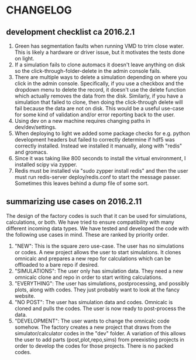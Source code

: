 # CHANGELOG

## development checklist ca 2016.2.1

1. Green has segmentation faults when running VMD to trim close water. This is likely a hardware or driver issue, but it motivates the tests done on light.
2. If a simulation fails to clone automacs it doesn't leave anything on disk so the click-through-folder-delete in the admin console fails.
3. There are multiple ways to delete a simulation depending on where you click in the admin console. Specifically, if you use a checkbox and the dropdown menu to delete the record, it doesn't use the delete function which actually removes the data from the disk. Similarly, if you have a simulation that failed to clone, then doing the click-through delete will fail because the data are not on disk. This would be a useful use-case for some kind of validation and/or error reporting back to the user.
4. Using dev on a new machine requires changing paths in dev/dev/settings.
5. When deploying to light we added some package checks for e.g. python development headers but failed to correctly determine if hdf5 was correctly installed. Instead we installed it manually, along with "redis" and gromacs.
6. Since it was taking like 800 seconds to install the virtual environment, I installed scipy via zypper.
7. Redis must be installed via "sudo zypper install redis" and then the user must run redis-server deploy/redis.conf to start the message passer. Sometimes this leaves behind a dump file of some sort.

## summarizing use cases on 2016.2.11

The design of the factory codes is such that it can be used for simulations, calculations, or both. We have tried to ensure compatibility with many different incoming data types. We have tested and developed the code with the following use cases in mind. These are ranked by priority order.

1. "NEW": This is the square zero use-case. The user has no simulations or codes. A new project allows the user to start simulations. It clones omnicalc and prepares a new repo for calculations which can be offloaded to a bare repo if desired. 
2. "SIMULATIONS": The user only has simulation data. They need a new omnicalc clone and repo in order to start writing calculations.
3. "EVERYTHING": The user has simulations, postprocessing, and possibly plots, along with codes. They just probably want to look at the fancy website.
4. "NO POST": The user has simulation data and codes. Omnicalc is cloned and pulls the codes. The user is now ready to post-process the data.
5. "DEVELOPMENT": The user wants to change the omnicalc code somehow. The factory creates a new project that draws from the simulator/calculator codes in the "dev" folder. A variation of this allows the user to add parts (post,plot,repo,sims) from preexisting projects in order to develop the codes for those projects. There is no packed codes.

